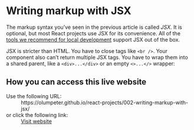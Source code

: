
# Writing markup with JSX 

The markup syntax you’ve seen in the previous article is called *JSX*. It is optional, but most React projects use JSX for its convenience. All of the [tools we recommend for local development](https://react.dev/learn/installation) support JSX out of the box.

JSX is stricter than HTML. You have to close tags like `<br />`. Your component also can’t return multiple JSX tags. You have to wrap them into a shared parent, like a `<div>...</div>` or an empty `<>...</>` wrapper:


## How you can access this live website

<dl>
  Use the following URL:
  <dd>
    https://olumpeter.github.io/react-projects/002-writing-markup-with-jsx/
  </dd>
  or click the following link:
  <dd>
    <a href="https://olumpeter.github.io/react-projects/002-writing-markup-with-jsx/">Visit website</a>
  </dd>
</dl>